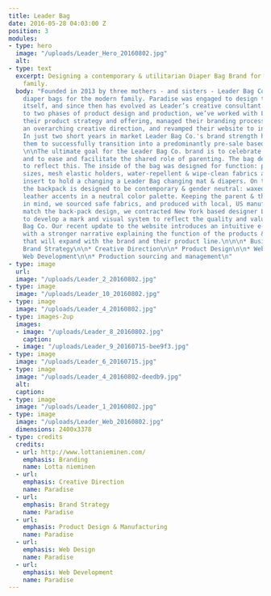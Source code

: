 ```yaml
---
title: Leader Bag
date: 2016-05-28 04:03:00 Z
position: 3
modules:
- type: hero
  image: "/uploads/Leader_Hero_20160802.jpg"
  alt: 
- type: text
  excerpt: Designing a contemporary & utilitarian Diaper Bag Brand for the modern
    family.
  body: "Founded in 2013 by three mothers - and sisters - Leader Bag Co. makes premium
    diaper bags for the modern family. Paradise was engaged to design the diaper bag
    itself, and since then has evolved as Leader’s creative consultant. In addition
    to two phases of product design and production, we’ve worked with Leader Bag on
    their product strategy and offering, managed their branding process while solidifying
    an overarching creative direction, and revamped their website to include e-commerce.
    In just two short years in market Leader Bag Co.'s brand strength has allowed
    them to successfully transition into a predominantly pre-sale based sales model.
    \n\nThe ultimate goal for the Leader Bag Co. brand is to celebrate Moms and Dads,
    and to ease and facilitate the shared role of parenting. The bag design needed
    to reflect this. The inside of the bag was designed for function: pockets of different
    sizes, mesh elastic holders, water-repellent & wipe-clean fabrics and a pouch
    insert to hold a changing a Leader Bag changing mat & diapers. On the outside,
    the backpack is designed to be contemporary & gender neutral: waxed-canvas with
    leather accents in a neutral color palette. Keeping the parent & their babies
    in mind, we sourced safe fabrics, and produced with local, US manufacturers. \n\nTo
    match the back-pack design, we contracted New York based designer Lotta Nieminen
    to develop a mark and visual system to reflect the quality and values of Leader
    Bag Co. Our recent update to the website introduces an intuitive e-commerce experience
    with a stronger narrative explaining the function of the products & modular system
    that will expand with the brand and their product line.\n\n\n* Business Strategy\n\n*
    Brand Strategy\n\n* Creative Direction\n\n* Product Design\n\n* Web Design\n\n*
    Web Development\n\n* Production sourcing and management\n"
- type: image
  url: 
  image: "/uploads/Leader_2_20160802.jpg"
- type: image
  image: "/uploads/Leader_10_20160802.jpg"
- type: image
  image: "/uploads/Leader_4_20160802.jpg"
- type: images-2up
  images:
  - image: "/uploads/Leader_8_20160802.jpg"
    caption: 
  - image: "/uploads/Leader_9_20160715-bee9f3.jpg"
- type: image
  image: "/uploads/Leader_6_20160715.jpg"
- type: image
  image: "/uploads/Leader_4_20160802-deedb9.jpg"
  alt: 
  caption: 
- type: image
  image: "/uploads/Leader_1_20160802.jpg"
- type: image
  image: "/uploads/Leader_Web_20160802.jpg"
  dimensions: 2400x3378
- type: credits
  credits:
  - url: http://www.lottanieminen.com/
    emphasis: Branding
    name: Lotta nieminen
  - url: 
    emphasis: Creative Direction
    name: Paradise
  - url: 
    emphasis: Brand Strategy
    name: Paradise
  - url: 
    emphasis: Product Design & Manufacturing
    name: Paradise
  - url: 
    emphasis: Web Design
    name: Paradise
  - url: 
    emphasis: Web Development
    name: Paradise
---
```


